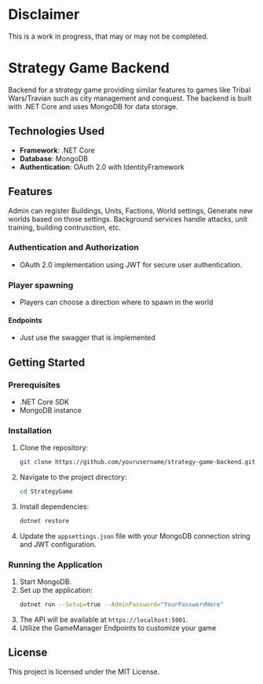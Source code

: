 # Disclaimer
This is a work in progress, that may or may not be completed.

# Strategy Game Backend

Backend for a strategy game providing similar features to games like Tribal Wars/Travian such as city management and conquest. The backend is built with .NET Core and uses MongoDB for data storage.

## Technologies Used
- **Framework**: .NET Core
- **Database**: MongoDB
- **Authentication**: OAuth 2.0 with IdentityFramework

## Features
Admin can register Buildings, Units, Factions, World settings, Generate new worlds based on those settings.
Background services handle attacks, unit training, building contrusction, etc.

### Authentication and Authorization
- OAuth 2.0 implementation using JWT for secure user authentication.

### Player spawning
- Players can choose a direction where to spawn in the world

#### Endpoints
- Just use the swagger that is implemented

## Getting Started

### Prerequisites
- .NET Core SDK
- MongoDB instance

### Installation
1. Clone the repository:
   ```bash
   git clone https://github.com/yourusername/strategy-game-backend.git
   ```
2. Navigate to the project directory:
   ```bash
   cd StrategyGame
   ```
3. Install dependencies:
   ```bash
   dotnet restore
   ```
4. Update the `appsettings.json` file with your MongoDB connection string and JWT configuration.

### Running the Application
1. Start MongoDB.
2. Set up the application:
   ```bash
   dotnet run --Setup=true --AdminPassword="YourPasswordHere"
   ```
3. The API will be available at `https://localhost:5001`.
4. Utilize the GameManager Endpoints to customize your game

## License
This project is licensed under the MIT License.
